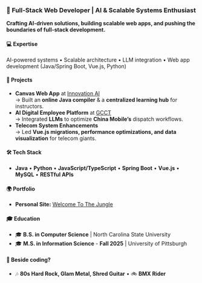 ### 🚀 Full-Stack Web Developer | AI & Scalable Systems Enthusiast  
**Crafting AI-driven solutions, building scalable web apps, and pushing the boundaries of full-stack development.**  

#### 💻 Expertise  
AI-powered systems • Scalable architecture • LLM integration • Web app development (Java/Spring Boot, Vue.js, Python)  

#### 🎯 Projects   
- **Canvas Web App** at [Innovation AI](https://innovationaico.com/)  
  → Built an **online Java compiler** & a **centralized learning hub** for instructors.
- **AI Digital Employee Platform** at [GCCT](http://www.kdgcsoft.com/)  
  → Integrated **LLMs** to optimize **China Mobile’s** dispatch workflows.
- **Telecom System Enhancements**  
  → Led **Vue.js migrations, performance optimizations, and data visualization** for telecom giants.  

#### 🛠️ Tech Stack  
  - **Java** • **Python** • **JavaScript/TypeScript** • **Spring Boot** • **Vue.js** • **MySQL** • **RESTful APIs**  

#### 🌍 Portfolio  
  - **Personal Site:** [Welcome To The Jungle](https://trentundertow.com)  

#### 🎓 Education  
  - 🎓 **B.S. in Computer Science** | North Carolina State University
  - 🎓 **M.S. in Information Science** - **Fall 2025** | University of Pittsburgh

#### 🤔 Beside coding?  
  - 🎶 **80s Hard Rock, Glam Metal, Shred Guitar** • 🚲 **BMX Rider**  


